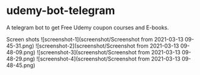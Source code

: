 # udemy-bot-telegram
A telegram bot to get Free Udemy coupon courses and E-books.

Screen shots
![screenshot-1](screenshot/Screenshot from 2021-03-13 09-45-31.png)
![screenshot-2](screenshot/Screenshot from 2021-03-13 09-48-09.png)
![screenshot-3](screenshot/Screenshot from 2021-03-13 09-48-29.png)
![screenshot-4](screenshot/Screenshot from 2021-03-13 09-48-45.png)